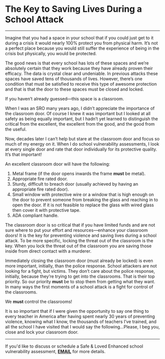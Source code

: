 # The Key to Saving Lives During a School Attack

---

Imagine that you had a space in your school that if you could just get to it during a crisis it would nearly 100% protect you from physical harm. It’s not a perfect place because you would still suffer the experience of being in the crisis but physically, you would be protected.

The good news is that every school has lots of these spaces and we’re absolutely certain that they work because they have already proven their efficacy. The data is crystal clear and undeniable. In previous attacks these spaces have saved tens of thousands of lives. However, there’s one condition that must be satisfied to receive this type of awesome protection and that is that the door to these spaces must be closed and locked.

If you haven’t already guessed—this space is a classroom.

When I was an SRO many years ago, I didn’t appreciate the importance of the classroom door. Of course I knew it was important but I looked at all safety as being equally important, but I hadn’t yet learned to distinguish the critical from the excellent, the excellent from the good, and the good from the useful.

Now, decades later I can’t help but stare at the classroom door and focus so much of my energy on it. When I do school vulnerability assessments, I look at every single door and rate that door individually for its protective quality. It’s that important!

An excellent classroom door will have the following:

1. Metal frame (if the door opens inwards the frame **must** be metal).
2. Appropriate fire rated door.
3. Sturdy, difficult to breach door (usually achieved by having an appropriate fire rated door).
4. Small window with protective wire or a window that is high enough on the door to prevent someone from breaking the glass and reaching in to open the door. If it is not feasible to replace the glass with wired glass then cover it with protective tape.
5. ADA compliant handle.

The classroom door is so critical that if you have limited funds and are not sure where to put your effort and resources—enhance your classroom doors! It is the key for preventing violence and saving lives during a school attack. To be more specific, locking the threat out of the classroom is the key. When you lock the threat out of the classroom you are saving those inside from direct contact with a murderer.

Immediately closing the classroom door (must already be locked) is even more important, initially, than the police response. School attackers are not looking for a fight, but victims. They don’t care about the police response, initially, because they’re trying to get into the classrooms. That is their top priority. So our priority **must** be to stop them from getting what they want. In many ways the first moments of a school attack is a fight for control of the classrooms.

We **must** control the classrooms!

It is so important that if I were given the opportunity to say one thing to every teacher in America after having spent nearly 30 years of preventing violence, knowing what I know, the thousands of teachers I’ve trained, and all the school I have visited that I would say the following…Please, I beg you, close and lock your classroom door.

---

If you'd like to discuss or schedule a Safe & Loved Enhanced school vulnerability assessment, **[EMAIL](mailto:don@donshomette.com)** for more details.
